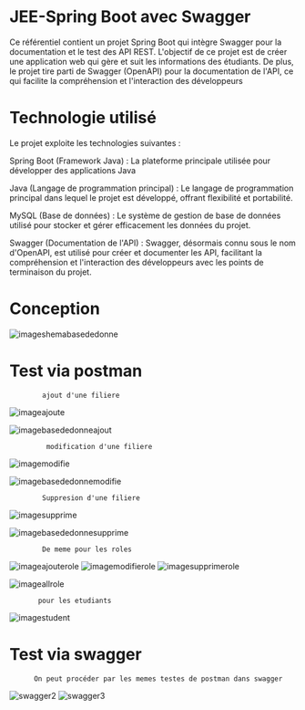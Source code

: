# JEE-Spring Boot avec Swagger
Ce référentiel contient un projet Spring Boot qui intègre Swagger pour la documentation et le test des API REST. 
L'objectif de ce projet  est de créer une application web qui gère et suit les informations des étudiants. 
De plus, le projet tire parti de Swagger (OpenAPI) pour la documentation de l'API, ce qui facilite la compréhension et 
l'interaction des développeurs 

# Technologie utilisé
Le projet exploite les technologies suivantes :

Spring Boot (Framework Java) :  La plateforme principale utilisée pour développer des applications Java

Java (Langage de programmation principal) : Le langage de programmation principal dans lequel le projet est développé, offrant flexibilité et portabilité.

MySQL (Base de données) : Le système de gestion de base de données utilisé pour stocker et gérer efficacement les données du projet.

Swagger (Documentation de l'API) : Swagger, désormais connu sous le nom d'OpenAPI, est utilisé pour créer et documenter les API, facilitant la compréhension
et l'interaction des développeurs avec les points de terminaison du projet.



# Conception
  
![imageshemabasededonne](https://github.com/Oussama-Errahimi20032/JEE-Spring/assets/147452642/a03d932d-f9c7-425a-824b-1bf56f9b0d0c)

# Test via postman
          
            ajout d'une filiere

![imageajoute](https://github.com/Oussama-Errahimi20032/JEE-Spring/assets/147452642/84079043-e82a-4f05-b832-2da539e4ac84)

![imagebasededonneajout](https://github.com/Oussama-Errahimi20032/JEE-Spring/assets/147452642/8ab663e1-8eae-4cdd-b2bc-0706d58bd430)

             modification d'une filiere

![imagemodifie](https://github.com/Oussama-Errahimi20032/JEE-Spring/assets/147452642/c87379d6-43e8-4603-87bc-aba86803306d)

![imagebasededonnemodifie](https://github.com/Oussama-Errahimi20032/JEE-Spring/assets/147452642/8c14a7a4-a4b0-4cab-acf8-1c13ec0ce82a)

            Suppresion d'une filiere

![imagesupprime](https://github.com/Oussama-Errahimi20032/JEE-Spring/assets/147452642/be0532e7-b1d7-41e6-840e-a70f445d20fa)

![imagebasededonnesupprime](https://github.com/Oussama-Errahimi20032/JEE-Spring/assets/147452642/4438263a-2081-488f-8f44-4ad678d606fa)

            De meme pour les roles 

  ![imageajouterole](https://github.com/Oussama-Errahimi20032/JEE-Spring/assets/147452642/cd3e0b18-c4a7-4ba2-bda2-02b99b872243)
  ![imagemodifierole](https://github.com/Oussama-Errahimi20032/JEE-Spring/assets/147452642/96cdda16-0880-468f-aa9b-065b119e26a9)
![imagesupprimerole](https://github.com/Oussama-Errahimi20032/JEE-Spring/assets/147452642/e4f43b07-3b12-42d6-a587-c8ee97540780)

![imageallrole](https://github.com/Oussama-Errahimi20032/JEE-Spring/assets/147452642/8ee83e64-3137-4e36-874f-49d8dc33f2c1)


           pour les etudiants
           
  ![imagestudent](https://github.com/Oussama-Errahimi20032/JEE-Spring/assets/147452642/339f9f5f-48f6-4cee-a53c-9e48d6cd03c9)

  # Test via swagger
          On peut procéder par les memes testes de postman dans swagger
 
![swagger2](https://github.com/Oussama-Errahimi20032/JEE-Spring/assets/147452642/209016df-c12b-459d-b976-82e2b059c583)
![swagger3](https://github.com/Oussama-Errahimi20032/JEE-Spring/assets/147452642/5584b465-da6c-485b-ab32-091069c844b0)
